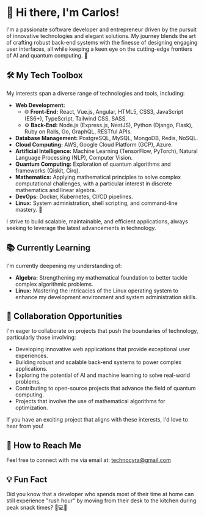 # 👋 Hi there, I'm Carlos!

I'm a passionate software developer and entrepreneur driven by the pursuit of innovative technologies and elegant solutions. My journey blends the art of crafting robust back-end systems with the finesse of designing engaging user interfaces, all while keeping a keen eye on the cutting-edge frontiers of AI and quantum computing. 🚀

## 🛠️ My Tech Toolbox

My interests span a diverse range of technologies and tools, including:

* **Web Development:**
    * 🌐 **Front-End:** React, Vue.js, Angular, HTML5, CSS3, JavaScript (ES6+), TypeScript, Tailwind CSS, SASS.
    * ⚙️ **Back-End:** Node.js (Express.js, NestJS), Python (Django, Flask), Ruby on Rails, Go, GraphQL, RESTful APIs.
* **Database Management:** PostgreSQL, MySQL, MongoDB, Redis, NoSQL.
* **Cloud Computing:** AWS, Google Cloud Platform (GCP), Azure.
* **Artificial Intelligence:** Machine Learning (TensorFlow, PyTorch), Natural Language Processing (NLP), Computer Vision.
* **Quantum Computing:** Exploration of quantum algorithms and frameworks (Qiskit, Cirq).
* **Mathematics:** Applying mathematical principles to solve complex computational challenges, with a particular interest in discrete mathematics and linear algebra.
* **DevOps:** Docker, Kubernetes, CI/CD pipelines.
* **Linux:** System administration, shell scripting, and command-line mastery. 🐧

I strive to build scalable, maintainable, and efficient applications, always seeking to leverage the latest advancements in technology.

## 📚 Currently Learning

I'm currently deepening my understanding of:

* **Algebra:** Strengthening my mathematical foundation to better tackle complex algorithmic problems.
* **Linux:** Mastering the intricacies of the Linux operating system to enhance my development environment and system administration skills.

## 🤝 Collaboration Opportunities

I'm eager to collaborate on projects that push the boundaries of technology, particularly those involving:

* Developing innovative web applications that provide exceptional user experiences.
* Building robust and scalable back-end systems to power complex applications.
* Exploring the potential of AI and machine learning to solve real-world problems.
* Contributing to open-source projects that advance the field of quantum computing.
* Projects that involve the use of mathematical algorithms for optimization.

If you have an exciting project that aligns with these interests, I'd love to hear from you!

## 📧 How to Reach Me

Feel free to connect with me via email at: technocyra@gmail.com

## 💡 Fun Fact

Did you know that a developer who spends most of their time at home can still experience "rush hour" by moving from their desk to the kitchen during peak snack times? 🍪💻😂

